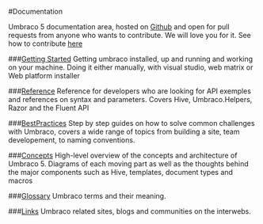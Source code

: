 #Documentation

Umbraco 5 documentation area, hosted on [Github](http://github.com/umbraco/documentation) and open for pull requests from anyone who wants to contribute. We will love you for it. See how to contribute [here]()

###[Getting Started](gettingstarted/index.md)
Getting umbraco installed, up and running and working on your machine. Doing it either manually, with visual studio, web matrix or Web platform installer

###[Reference](reference/index.md)
Reference for developers who are looking for API exemples and references on syntax and parameters. Covers Hive, Umbraco.Helpers, Razor and the Fluent API

###[BestPractices](BestPractices/index.md)
Step by step guides on how to solve common challenges with Umbraco, covers a wide range of topics from building a site, team developement, to naming conventions.

###[Concepts](concepts/index.md)
High-level overview of the concepts and architecture of Umbraco 5. Diagrams of each moving part as well as the thoughts behind the major components such as Hive, templates, document types and macros

###[Glossary](glossary/index.md)
Umbraco terms and their meaning. 

###[Links](links/index.md)
Umbraco related sites, blogs and communities on the interwebs.
